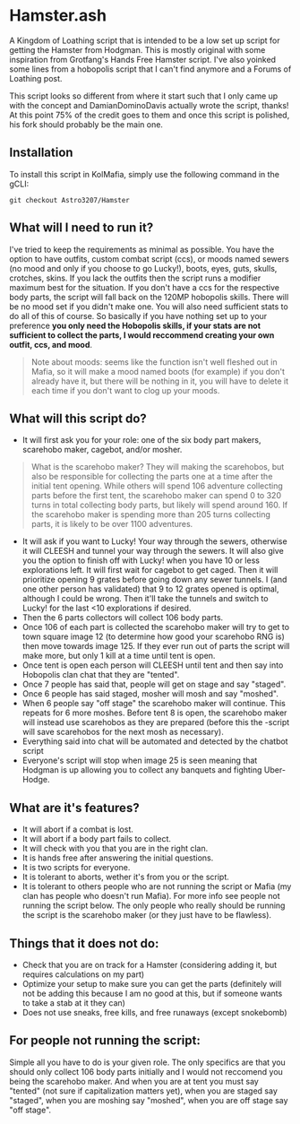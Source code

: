 # Hamster.ash

A Kingdom of Loathing script that is intended to be a low set up script for getting the Hamster from Hodgman. This is mostly original with some inspiration from Grotfang's Hands Free Hamster script. I've also yoinked some lines from a hobopolis script that I can't find anymore and a Forums of Loathing post.

This script looks so different from where it start such that I only came up with the concept and DamianDominoDavis actually wrote the script, thanks! At this point 75% of the credit goes to them and once this script is polished, his fork should probably be the main one.

## Installation
To install this script in KolMafia, simply use the following command in the gCLI:

`git checkout Astro3207/Hamster`

## What will I need to run it?
I've tried to keep the requirements as minimal as possible. You have the option to have outfits, custom combat script (ccs), or moods named sewers (no mood and only if you choose to go Lucky!), boots, eyes, guts, skulls, crotches, skins. If you lack the outfits then the script runs a modifier maximum best for the situation. If you don't have a ccs for the respective body parts, the script will fall back on the 120MP hobopolis skills. There will be no mood set if you didn't make one. You will also need sufficient stats to do all of this of course. So basically if you have nothing set up to your preference __you only need the Hobopolis skills, if your stats are not sufficient to collect the parts, I would reccommend creating your own outfit, ccs, and mood__.
  >Note about moods: seems like the function isn't well fleshed out in Mafia, so it will make a mood named boots (for example) if you don't already have it, but there will be nothing in it, you will have to delete it each time if you don't want to clog up your moods.

## What will this script do?
- It will first ask you for your role: one of the six body part makers, scarehobo maker, cagebot, and/or mosher.  
> What is the scarehobo maker? They will making the scarehobos, but also be responsible for collecting the parts one at a time after the initial tent opening. While others will spend 106 adventure collecting parts before the first tent, the scarehobo maker can spend 0 to 320 turns in total collecting body parts, but likely will spend around 160. If the scarehobo maker is spending more than 205 turns collecting parts, it is likely to be over 1100 adventures.  

- It will ask if you want to Lucky! Your way through the sewers, otherwise it will CLEESH and tunnel your way through the sewers. It will also give you the option to finish off with Lucky! when you have 10 or less explorations left. It will first wait for cagebot to get caged. Then it will prioritize opening 9 grates before going down any sewer tunnels. I (and one other person has validated) that 9 to 12 grates opened is optimal, although I could be wrong. Then it'll take the tunnels and switch to Lucky! for the last <10 explorations if desired.  
- Then the 6 parts collectors will collect 106 body parts.  
- Once 106 of each part is collected the scarehobo maker will try to get to town square image 12 (to determine how good your scarehobo RNG is) then move towards image 125. If they ever run out of parts the script will make more, but only 1 kill at a time until tent is open.  
- Once tent is open each person will CLEESH until tent and then say into Hobopolis clan chat that they are "tented".  
- Once 7 people has said that, people will get on stage and say "staged".   
- Once 6 people has said staged, mosher will mosh and say "moshed".  
- When 6 people say "off stage" the scarehobo maker will continue. This repeats for 6 more moshes. Before tent 8 is open, the scarehobo maker will instead use scarehobos as they are prepared (before this the -script will save scarehobos for the next mosh as necessary).
- Everything said into chat will be automated and detected by the chatbot script
- Everyone's script will stop when image 25 is seen meaning that Hodgman is up allowing you to collect any banquets and fighting Uber-Hodge.  

## What are it's features?
  - It will abort if a combat is lost.
  - It will abort if a body part fails to collect.
  - It will check with you that you are in the right clan.
  - It is hands free after answering the initial questions.
  - It is two scripts for everyone.
  - It is tolerant to aborts, wether it's from you or the script.
  - It is tolerant to others people who are not running the script or Mafia (my clan has people who doesn't run Mafia). For more info see people not running the script below. The only people who really should be running the script is the scarehobo maker (or they just have to be flawless).

## Things that it does not do:
  - Check that you are on track for a Hamster (considering adding it, but requires calculations on my part)
  - Optimize your setup to make sure you can get the parts (definitely will not be adding this because I am no good at this, but if someone wants to take a stab at it they can)
  - Does not use sneaks, free kills, and free runaways (except snokebomb)

## For people not running the script:
  Simple all you have to do is your given role. The only specifics are that you should only collect 106 body parts initially and I would not reccomend you being the scarehobo maker. And when you are at tent you must say "tented" (not sure if capitalization matters yet), when you are staged say "staged", when you are moshing say "moshed", when you are off stage say "off stage".
